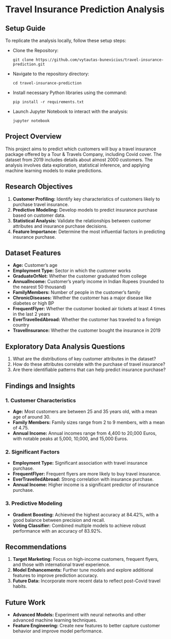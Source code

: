 # Travel Insurance Prediction Analysis

## Setup Guide

To replicate the analysis locally, follow these setup steps:

- Clone the Repository:

      git clone https://github.com/vytautas-bunevicius/travel-insurance-prediction.git

- Navigate to the repository directory:

      cd travel-insurance-prediction

- Install necessary Python libraries using the command:

      pip install -r requirements.txt

- Launch Jupyter Notebook to interact with the analysis:

      jupyter notebook

## Project Overview

This project aims to predict which customers will buy a travel insurance package offered by a Tour & Travels Company, including Covid cover. The dataset from 2019 includes details about almost 2000 customers. The analysis involves data exploration, statistical inference, and applying machine learning models to make predictions.

## Research Objectives

1. **Customer Profiling:** Identify key characteristics of customers likely to purchase travel insurance.
2. **Predictive Modeling:** Develop models to predict insurance purchase based on customer data.
3. **Statistical Analysis:** Validate the relationships between customer attributes and insurance purchase decisions.
4. **Feature Importance:** Determine the most influential factors in predicting insurance purchase.

## Dataset Features

- **Age:** Customer’s age
- **Employment Type:** Sector in which the customer works
- **GraduateOrNot:** Whether the customer graduated from college
- **AnnualIncome:** Customer’s yearly income in Indian Rupees (rounded to the nearest 50 thousand)
- **FamilyMembers:** Number of people in the customer’s family
- **ChronicDiseases:** Whether the customer has a major disease like diabetes or high BP
- **FrequentFlyer:** Whether the customer booked air tickets at least 4 times in the last 2 years
- **EverTravelledAbroad:** Whether the customer has traveled to a foreign country
- **TravelInsurance:** Whether the customer bought the insurance in 2019

## Exploratory Data Analysis Questions

1. What are the distributions of key customer attributes in the dataset?
2. How do these attributes correlate with the purchase of travel insurance?
3. Are there identifiable patterns that can help predict insurance purchase?

## Findings and Insights

### 1. Customer Characteristics

- **Age:** Most customers are between 25 and 35 years old, with a mean age of around 30.
- **Family Members:** Family sizes range from 2 to 9 members, with a mean of 4.75.
- **Annual Income:** Annual incomes range from 4,400 to 20,000 Euros, with notable peaks at 5,000, 10,000, and 15,000 Euros.

### 2. Significant Factors

- **Employment Type:** Significant association with travel insurance purchase.
- **FrequentFlyer:** Frequent flyers are more likely to buy travel insurance.
- **EverTravelledAbroad:** Strong correlation with insurance purchase.
- **Annual Income:** Higher income is a significant predictor of insurance purchase.

### 3. Predictive Modeling

- **Gradient Boosting:** Achieved the highest accuracy at 84.42%, with a good balance between precision and recall.
- **Voting Classifier:** Combined multiple models to achieve robust performance with an accuracy of 83.92%.

## Recommendations

1. **Target Marketing:** Focus on high-income customers, frequent flyers, and those with international travel experience.
2. **Model Enhancements:** Further tune models and explore additional features to improve prediction accuracy.
3. **Future Data:** Incorporate more recent data to reflect post-Covid travel habits.

## Future Work

- **Advanced Models:** Experiment with neural networks and other advanced machine learning techniques.
- **Feature Engineering:** Create new features to better capture customer behavior and improve model performance.
